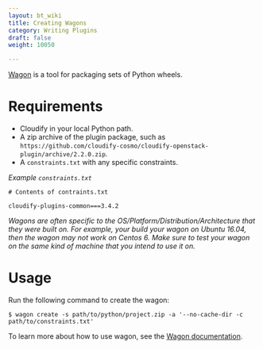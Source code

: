 ```yaml
---
layout: bt_wiki
title: Creating Wagons
category: Writing Plugins
draft: false
weight: 10050

---
```



[Wagon](https://github.org/cloudify-cosmo/wagon) is a tool for packaging sets of Python wheels.


# Requirements

- Cloudify in your local Python path.
- A zip archive of the plugin package, such as `https://github.com/cloudify-cosmo/cloudify-openstack-plugin/archive/2.2.0.zip`.
- A `constraints.txt` with any specific constraints.

*Example `constraints.txt`*

```
# Contents of contraints.txt

cloudify-plugins-common===3.4.2
```

_Wagons are often specific to the OS/Platform/Distribution/Architecture that they were built on. For example, your build your wagon on Ubuntu 16.04, then the wagon may not work on Centos 6. Make sure to test your wagon on the same kind of machine that you intend to use it on._


# Usage

Run the following command to create the wagon:

```
$ wagon create -s path/to/python/project.zip -a '--no-cache-dir -c path/to/constraints.txt'
```


To learn more about how to use wagon, see the [Wagon documentation](https://github.com/cloudify-cosmo/wagon).
